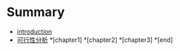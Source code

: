 # Summary

* [introduction](start.md)
* [可行性分析](analysis.md)
*[chapter1]
*[chapter2]
*[chapter3]
*[end]

